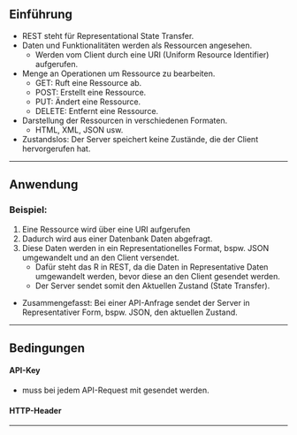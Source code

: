 ## Einführung

- REST steht für Representational State Transfer.
- Daten und Funktionalitäten werden als Ressourcen angesehen.
	- Werden vom Client durch eine URI (Uniform Resource Identifier) aufgerufen.
- Menge an Operationen um Ressource zu bearbeiten.
	- GET: Ruft eine Ressource ab.
	- POST: Erstellt eine Ressource.
	- PUT: Ändert eine Ressource.
	- DELETE: Entfernt eine Ressource.
- Darstellung der Ressourcen in verschiedenen Formaten.
	- HTML, XML, JSON usw.
- Zustandslos: Der Server speichert keine Zustände, die der Client hervorgerufen hat.

---

## Anwendung
### Beispiel: 
1. Eine Ressource wird über eine URI aufgerufen
2. Dadurch wird aus einer Datenbank Daten abgefragt.
3. Diese Daten werden in ein Representationelles Format, bspw. JSON umgewandelt und an den Client versendet.
	- Dafür steht das R in REST, da die Daten in Representative Daten umgewandelt werden, bevor diese an den Client gesendet werden.
	- Der Server sendet somit den Aktuellen Zustand (State Transfer).

- Zusammengefasst: Bei einer API-Anfrage sendet der Server in Representativer Form, bspw. JSON, den aktuellen Zustand. 

---

## Bedingungen
#### API-Key
- muss bei jedem API-Request mit gesendet werden.

#### HTTP-Header

---

